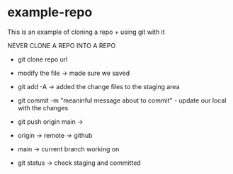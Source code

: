 # example-repo
This is an example of cloning a repo + using git with it

NEVER CLONE A REPO INTO A REPO

- git clone repo url 


- modify the file -> made sure we saved

- git add -A -> added the change files to the staging area

- git commit -m "meaninful message about to commit" - update our local with the changes

- git push origin main ->
- origin -> remote -> github
- main -> current branch working on

- git status -> check staging and committed